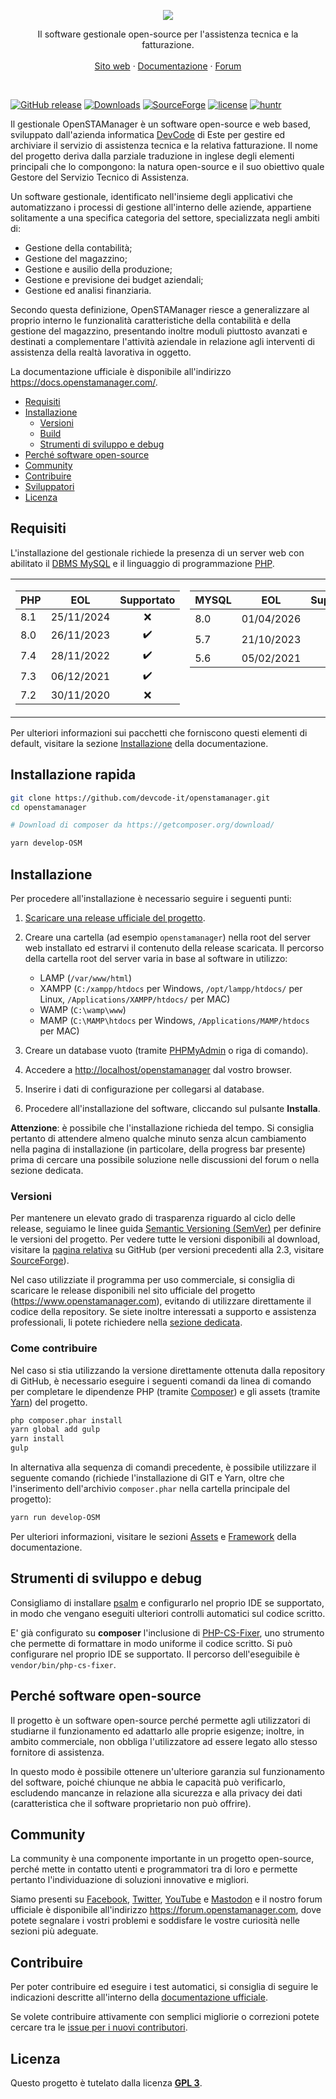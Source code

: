 <p align="center">
  <a href="https://openstamanager.com">
    <img src="https://shop.openstamanager.com/wp-content/uploads/2015/04/logo_full-2.png">
  </a>

  <p align="center">
    Il software gestionale open-source per l'assistenza tecnica e la fatturazione.
    <br>
    <br>
    <a href="https://www.openstamanager.com">Sito web</a>
    &middot;
    <a href="https://docs.openstamanager.com/">Documentazione</a>
    &middot;
    <a href="https://forum.openstamanager.com">Forum</a>
  </p>
</p>

<br>

[![GitHub release](https://img.shields.io/github/release/devcode-it/openstamanager/all.svg)](https://github.com/devcode-it/openstamanager/releases)
[![Downloads](https://img.shields.io/github/downloads/devcode-it/openstamanager/total.svg)](https://github.com/devcode-it/openstamanager/releases)
[![SourceForge](https://img.shields.io/sourceforge/dt/openstamanager.svg?label=SourceForge)](https://sourceforge.net/projects/openstamanager/)
[![license](https://img.shields.io/github/license/devcode-it/openstamanager.svg)](https://github.com/devcode-it/openstamanager/blob/master/LICENSE)
[![huntr](https://cdn.huntr.dev/huntr_security_badge_mono.svg)](https://huntr.dev)

Il gestionale OpenSTAManager è un software open-source e web based, sviluppato dall'azienda informatica [DevCode](https://www.devcode.it/) di Este per gestire ed archiviare il servizio di assistenza tecnica e la relativa fatturazione.
Il nome del progetto deriva dalla parziale traduzione in inglese degli elementi principali che lo compongono: la natura open-source e il suo obiettivo quale Gestore del Servizio Tecnico di Assistenza.

Un software gestionale, identificato nell'insieme degli applicativi che automatizzano i processi di gestione all'interno delle aziende, appartiene solitamente a una specifica categoria del settore, specializzata negli ambiti di:

- Gestione della contabilità;
- Gestione del magazzino;
- Gestione e ausilio della produzione;
- Gestione e previsione dei budget aziendali;
- Gestione ed analisi finanziaria.

Secondo questa definizione, OpenSTAManager riesce a generalizzare al proprio interno le funzionalità caratteristiche della contabilità e della gestione del magazzino, presentando inoltre moduli piuttosto avanzati e destinati a complementare l'attività aziendale in relazione agli interventi di assistenza della realtà lavorativa in oggetto.

La documentazione ufficiale è disponibile all'indirizzo <https://docs.openstamanager.com/>.

<!-- TOC depthFrom:2 depthTo:6 orderedList:false updateOnSave:true withLinks:true -->

- [Requisiti](#requisiti)
- [Installazione](#installazione)
    - [Versioni](#versioni)
    - [Build](#build)
    - [Strumenti di sviluppo e debug](#strumenti-di-sviluppo-e-debug)
- [Perché software open-source](#perché-software-open-source)
- [Community](#community)
- [Contribuire](#contribuire)
- [Sviluppatori](#sviluppatori)
- [Licenza](#licenza)

<!-- /TOC -->

## Requisiti

L'installazione del gestionale richiede la presenza di un server web con abilitato il [DBMS MySQL](https://www.mysql.com)  e il linguaggio di programmazione [PHP](https://php.net).

<table>
<tr>
<td valign="top">
    
| PHP | EOL | Supportato |
|-----|-----|:----------:|
| 8.1 | 25/11/2024 | ❌ |
| 8.0 | 26/11/2023 | ✔️ |
| 7.4 | 28/11/2022 | ✔️ |
| 7.3 | 06/12/2021 | ✔️ |
| 7.2 | 30/11/2020 | ❌ |
    
</td>
<td valign="top">
    
| MYSQL | EOL | Supportato |
|-----|-----|:----------:|
| 8.0 | 01/04/2026 | ✔️ |
| 5.7 | 21/10/2023 | ✔️ |
| 5.6 | 05/02/2021 | ❌ |

    
</td>
</tr>
</table>

Per ulteriori informazioni sui pacchetti che forniscono questi elementi di default, visitare la sezione [Installazione](https://docs.openstamanager.com/configurazione/installazione) della documentazione.

## Installazione rapida
```bash
git clone https://github.com/devcode-it/openstamanager.git
cd openstamanager

# Download di composer da https://getcomposer.org/download/

yarn develop-OSM
```


## Installazione

Per procedere all'installazione è necessario seguire i seguenti punti:

1. [Scaricare una release ufficiale del progetto](https://github.com/devcode-it/openstamanager/releases).
2. Creare una cartella (ad esempio `openstamanager`) nella root del server web installato ed estrarvi il contenuto della release scaricata. Il percorso della cartella root del server varia in base al software in utilizzo:

   - LAMP (`/var/www/html`)
   - XAMPP (`C:/xampp/htdocs` per Windows, `/opt/lampp/htdocs/` per Linux, `/Applications/XAMPP/htdocs/` per MAC)
   - WAMP (`C:\wamp\www`)
   - MAMP (`C:\MAMP\htdocs` per Windows, `/Applications/MAMP/htdocs` per MAC)

3. Creare un database vuoto (tramite [PHPMyAdmin](http://localhost/phpmyadmin/) o riga di comando).
4. Accedere a <http://localhost/openstamanager> dal vostro browser.
5. Inserire i dati di configurazione per collegarsi al database.
6. Procedere all'installazione del software, cliccando sul pulsante **Installa**.

**Attenzione**: è possibile che l'installazione richieda del tempo. Si consiglia pertanto di attendere almeno qualche minuto senza alcun cambiamento nella pagina di installazione (in particolare, della progress bar presente) prima di cercare una possibile soluzione nelle discussioni del forum o nella sezione dedicata.

### Versioni

Per mantenere un elevato grado di trasparenza riguardo al ciclo delle release, seguiamo le linee guida [Semantic Versioning (SemVer)](https://semver.org/) per definire le versioni del progetto.
Per vedere tutte le versioni disponibili al download, visitare la [pagina relativa](https://github.com/devcode-it/openstamanager/releases) su GitHub (per versioni precedenti alla 2.3, visitare [SourceForge](https://sourceforge.net/projects/openstamanager/files)).

Nel caso utilizziate il programma per uso commerciale, si consiglia di scaricare le release disponibili nel sito ufficiale del progetto (<https://www.openstamanager.com>), evitando di utilizzare direttamente il codice della repository.
Se siete inoltre interessati a supporto e assistenza professionali, li potete richiedere nella [sezione dedicata](https://www.openstamanager.com/per-le-aziende/).

### Come contribuire

Nel caso si stia utilizzando la versione direttamente ottenuta dalla repository di GitHub, è necessario eseguire i seguenti comandi da linea di comando per completare le dipendenze PHP (tramite [Composer](https://getcomposer.org)) e gli assets (tramite [Yarn](https://yarnpkg.com)) del progetto.

```bash
php composer.phar install
yarn global add gulp
yarn install
gulp
```

In alternativa alla sequenza di comandi precedente, è possibile utilizzare il seguente comando (richiede l'installazione di GIT e Yarn, oltre che l'inserimento dell'archivio `composer.phar` nella cartella principale del progetto):

```bash
yarn run develop-OSM
```

Per ulteriori informazioni, visitare le sezioni [Assets](https://docs.openstamanager.com/docs/base/assets) e [Framework](https://docs.openstamanager.com/docs/base/framework) della documentazione.

## Strumenti di sviluppo e debug

Consigliamo di installare [psalm](https://github.com/vimeo/psalm) e configurarlo nel proprio IDE se supportato, in modo che vengano eseguiti ulteriori controlli automatici sul codice scritto.

E' già configurato su **composer** l'inclusione di [PHP-CS-Fixer](https://github.com/PHP-CS-Fixer/PHP-CS-Fixer), uno strumento che permette di formattare in modo uniforme il codice scritto. Si può configurare nel proprio IDE se supportato. Il percorso dell'eseguibile è `vendor/bin/php-cs-fixer`.

## Perché software open-source

Il progetto è un software open-source perché permette agli utilizzatori di studiarne il funzionamento ed adattarlo alle proprie esigenze; inoltre, in ambito commerciale, non obbliga l'utilizzatore ad essere legato allo stesso fornitore di assistenza.

In questo modo è possibile ottenere un'ulteriore garanzia sul funzionamento del software, poiché chiunque ne abbia le capacità può verificarlo, escludendo mancanze in relazione alla sicurezza e alla privacy dei dati (caratteristica che il software proprietario non può offrire).

## Community

La community è una componente importante in un progetto open-source, perché mette in contatto utenti e programmatori tra di loro e permette pertanto l'individuazione di soluzioni innovative e migliori.

Siamo presenti su [Facebook](https://www.facebook.com/openstamanager), [Twitter](https://twitter.com/openstamanager/), [YouTube](https://www.youtube.com/channel/UCoToaK4dhDXmcQXi1AnqQ4Q) e [Mastodon](https://mastodon.uno/@openstamanager) e il nostro forum ufficiale è disponibile all'indirizzo <https://forum.openstamanager.com>, dove potete segnalare i vostri problemi e soddisfare le vostre curiosità nelle sezioni più adeguate.

## Contribuire

Per poter contribuire ed eseguire i test automatici, si consiglia di seguire le indicazioni descritte all'interno della [documentazione ufficiale](https://github.com/devcode-it/openstamanager/blob/master/.github/CONTRIBUTING.md).

Se volete contribuire attivamente con semplici migliorie o correzioni potete cercare tra le [issue per i nuovi contributori](https://github.com/devcode-it/openstamanager/issues?q=is%3Aissue+is%3Aopen+label%3A%22nuovi+contributori%22).

## Licenza

Questo progetto è tutelato dalla licenza [**GPL 3**](https://github.com/devcode-it/openstamanager/blob/master/LICENSE).
